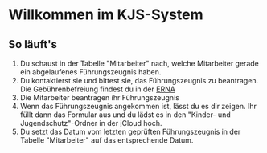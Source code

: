# Willkommen im KJS-System

## So läuft's

1. Du schaust in der Tabelle "Mitarbeiter" nach, welche Mitarbeiter gerade ein abgelaufenes Führungszeugnis haben.
2. Du kontaktierst sie und bittest sie, das Führungszeugnis zu beantragen. Die Gebührenbefreiung findest du in der [ERNA](https://erna.swdec.de)
3. Die Mitarbeiter beantragen ihr Führungszeugnis
4. Wenn das Führungszeugnis angekommen ist, lässt du es dir zeigen. Ihr füllt dann das Formular aus und du lädst es in den "Kinder- und Jugendschutz"-Ordner in der jCloud hoch.
5. Du setzt das Datum vom letzten geprüften Führungszeugnis in der Tabelle "Mitarbeiter" auf das entsprechende Datum.